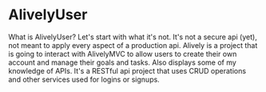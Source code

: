 # AlivelyUser

What is AlivelyUser? Let's start with what it's not. It's not a secure api (yet), not meant to apply every aspect of a production api. Alively is a project that is going to interact with AlivelyMVC to allow users to create their own account and manage their goals and tasks. Also displays some of my knowledge of APIs. It's a RESTful api project that uses CRUD operations and other services used for logins or signups.
